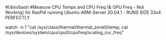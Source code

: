 #!/bin/bash
#Measure CPU Temps and CPU Freq (& GPU Freq - Not Working) for RasPi4 running Ubuntu-ARM-Server 20.04.1 - RUNS SIZE 33x4 PERFECTLY

watch -n 1 "cat /sys/class/thermal/thermal_zone0/temp; cat /sys/devices/system/cpu/cpu0/cpufreq/scaling_cur_freq"
